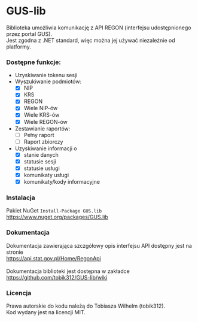 # GUS-lib
Biblioteka umożliwia komunikację z API REGON (interfejsu udostępnionego przez portal GUS).
\
Jest zgodna z .NET standard, więc można jej używać niezależnie od platformy.

### Dostępne funkcje:
- Uzyskiwanie tokenu sesji
- Wyszukiwanie podmiotów:
  - [x] NIP
  - [x] KRS
  - [x] REGON
  - [x] Wiele NIP-ów
  - [x] Wiele KRS-ów
  - [x] Wiele REGON-ów
- Zestawianie raportów:
  - [ ] Pełny raport
  - [ ] Raport zbiorczy
- Uzyskiwanie informacji o
  - [x] stanie danych
  - [x] statusie sesji
  - [x] statusie usługi
  - [x] komunikaty usługi
  - [x] komunikaty/kody informacyjne
### Instalacja
Pakiet NuGet `Install-Package GUS.lib`
\
https://www.nuget.org/packages/GUS.lib
### Dokumentacja
Dokumentacja zawierająca szczgółowy opis interfejsu API dostępny jest na stronie
\
https://api.stat.gov.pl/Home/RegonApi
\
\
Dokumentacja biblioteki jest dostępna w zakładce 
https://github.com/tobik312/GUS-lib/wiki
### Licencja
Prawa autorskie do kodu należą do Tobiasza Wilhelm (tobik312).\
Kod wydany jest na licencji MIT.

